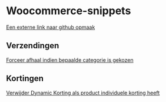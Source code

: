 # Woocommerce-snippets

[Een externe link naar github opmaak](https://github.com/adam-p/markdown-here/wiki/Markdown-Cheatsheet)


## Verzendingen

[Forceer afhaal indien bepaalde categorie is gekozen](/forceer-afhaal-bij-bepaalde-categorie)


## Kortingen
[Verwijder Dynamic Korting als product individuele korting heeft](/dynamic-discount-disable-when-product-sale)
